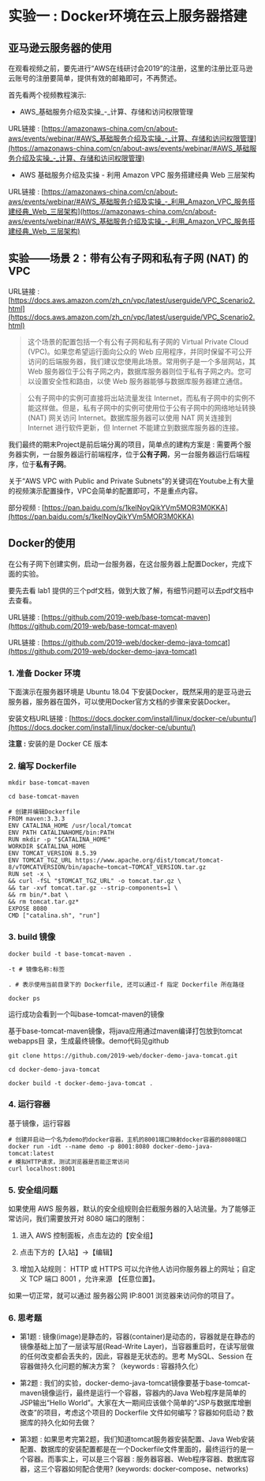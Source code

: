 # 实验一 : Docker环境在云上服务器搭建

## 亚马逊云服务器的使用

在观看视频之前，要先进行“AWS在线研讨会2019”的注册，这里的注册比亚马逊云账号的注册要简单，提供有效的邮箱即可，不再赘述。

首先看两个视频教程演示:

- AWS_基础服务介绍及实操_-_计算、存储和访问权限管理

URL链接 : [https://amazonaws-china.com/cn/about-aws/events/webinar/#AWS_基础服务介绍及实操_-_计算、存储和访问权限管理](https://amazonaws-china.com/cn/about-aws/events/webinar/#AWS_基础服务介绍及实操_-_计算、存储和访问权限管理)

- AWS 基础服务介绍及实操 - 利用 Amazon VPC 服务搭建经典 Web 三层架构

URL链接 : [https://amazonaws-china.com/cn/about-aws/events/webinar/#AWS_基础服务介绍及实操_-_利用_Amazon_VPC_服务搭建经典_Web_三层架构](https://amazonaws-china.com/cn/about-aws/events/webinar/#AWS_基础服务介绍及实操_-_利用_Amazon_VPC_服务搭建经典_Web_三层架构)

## 实验——场景 2：带有公有子网和私有子网 (NAT) 的 VPC

URL链接 : [https://docs.aws.amazon.com/zh_cn/vpc/latest/userguide/VPC_Scenario2.html](https://docs.aws.amazon.com/zh_cn/vpc/latest/userguide/VPC_Scenario2.html)

> 这个场景的配置包括一个有公有子网和私有子网的 Virtual Private Cloud (VPC)。如果您希望运行面向公众的 Web 应用程序，并同时保留不可公开访问的后端服务器，我们建议您使用此场景。常用例子是一个多层网站，其 Web 服务器位于公有子网之内，数据库服务器则位于私有子网之内。您可以设置安全性和路由，以使 Web 服务器能够与数据库服务器建立通信。

> 公有子网中的实例可直接将出站流量发往 Internet，而私有子网中的实例不能这样做。但是，私有子网中的实例可使用位于公有子网中的网络地址转换 (NAT) 网关访问 Internet。数据库服务器可以使用 NAT 网关连接到 Internet 进行软件更新，但 Internet 不能建立到数据库服务器的连接。

我们最终的期末Project是前后端分离的项目，简单点的建构方案是 : 需要两个服务器实例，一台服务器运行前端程序，位于**公有子网**，另一台服务器运行后端程序，位于**私有子网**。


关于“AWS VPC with Public and Private Subnets”的关键词在Youtube上有大量的视频演示配置操作，VPC会简单的配置即可，不是重点内容。

部分视频 : [https://pan.baidu.com/s/1kelNoyQikYVm5MOR3M0KKA](https://pan.baidu.com/s/1kelNoyQikYVm5MOR3M0KKA)


## Docker的使用

在公有子网下创建实例，启动一台服务器，在这台服务器上配置Docker，完成下面的实验。

要先去看 lab1 提供的三个pdf文档，做到大致了解，有细节问题可以去pdf文档中去查看。

URL链接 : [https://github.com/2019-web/base-tomcat-maven](https://github.com/2019-web/base-tomcat-maven)

URL链接 : [https://github.com/2019-web/docker-demo-java-tomcat](https://github.com/2019-web/docker-demo-java-tomcat)


### 1. 准备 Docker 环境

下面演示在服务器环境是 Ubuntu 18.04 下安装Docker，既然采用的是亚马逊云服务器，服务器在国外，可以使用Docker官方文档的步骤来安装Docker。

安装文档URL链接 : [https://docs.docker.com/install/linux/docker-ce/ubuntu/](https://docs.docker.com/install/linux/docker-ce/ubuntu/)

**注意 :** 安装的是 Docker CE 版本


### 2. 编写 Dockerfile

```
mkdir base-tomcat-maven

cd base-tomcat-maven

# 创建并编辑Dockerfile
FROM maven:3.3.3
ENV CATALINA_HOME /usr/local/tomcat
ENV PATH CATALINAHOME/bin:PATH
RUN mkdir -p "$CATALINA_HOME"
WORKDIR $CATALINA_HOME
ENV TOMCAT_VERSION 8.5.39
ENV TOMCAT_TGZ_URL https://www.apache.org/dist/tomcat/tomcat-8/vTOMCATVERSION/bin/apache−tomcat−TOMCAT_VERSION.tar.gz
RUN set -x \
&& curl -fSL "$TOMCAT_TGZ_URL" -o tomcat.tar.gz \
&& tar -xvf tomcat.tar.gz --strip-components=1 \
&& rm bin/*.bat \
&& rm tomcat.tar.gz*
EXPOSE 8080
CMD ["catalina.sh", "run"]
```

### 3. build 镜像

```
docker build -t base-tomcat-maven .

-t # 镜像名称:标签

. # 表示使用当前目录下的 Dockerfile, 还可以通过-f 指定 Dockerfile 所在路径
```

```
docker ps
```
运行成功会看到一个叫base-tomcat-maven的镜像

基于base-tomcat-maven镜像，将java应用通过maven编译打包放到tomcat webapps目 录，生成最终镜像。demo代码见github

```
git clone https://github.com/2019-web/docker-demo-java-tomcat.git

cd docker-demo-java-tomcat

docker build -t docker-demo-java-tomcat .
```


### 4. 运行容器

基于镜像，运行容器

```
# 创建并启动一个名为demo的docker容器，主机的8001端口映射docker容器的8080端口
docker run -idt --name demo -p 8001:8080 docker-demo-java-tomcat:latest
# 模拟HTTP请求，测试浏览器是否能正常访问  
curl localhost:8001
```


### 5. 安全组问题

如果使用 AWS 服务器，默认的安全组规则会拦截服务器的入站流量。为了能够正常访问，我们需要放开对 8080 端口的限制：

1. 进入 AWS 控制面板，点击左边的【安全组】

2. 点击下方的【入站】->【编辑】

3. 增加入站规则： HTTP 或 HTTPS 可以允许他人访问你服务器上的网址；自定义 TCP 端口 8001 ，允许来源 【任意位置】。

如果一切正常，就可以通过 服务器公网 IP:8001 浏览器来访问你的项目了。

### 6. 思考题

- 第1题 : 镜像(image)是静态的，容器(container)是动态的，容器就是在静态的镜像基础上加了一层读写层(Read-Write Layer)，当容器重启时，在读写层做的任何改变都会丢失的，因此，容器是无状态的。思考 MySQL、Session 在容器做持久化问题的解决方案？（keywords : 容器持久化）

- 第2题 : 我们的实验，docker-demo-java-tomcat镜像要基于base-tomcat-maven镜像运行，最终是运行一个容器，容器内的Java Web程序是简单的JSP输出“Hello World”。大家在大一期间应该做个简单的“JSP与数据库增删改查”的项目，考虑这个项目的 Dockerfile 文件如何编写？容器如何启动？数据库的持久化如何去做？

- 第3题 : 如果思考完第2题，我们知道tomcat服务器安装配置、Java Web安装配置、数据库的安装配置都是在一个Dockerfile文件里面的，最终运行的是一个容器。而事实上，可以是三个容器 : 服务器容器、Web程序容器、数据库容器，这三个容器如何配合使用? (keywords: docker-compose、networks)






